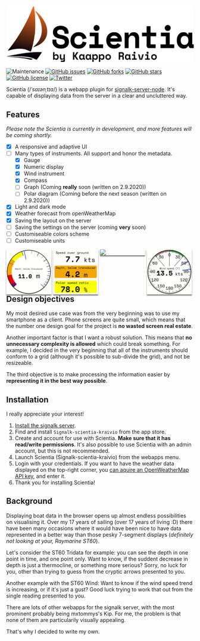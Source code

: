 ![Header](./src/assets/readme/header.png)

![Maintenance](https://img.shields.io/maintenance/yes/2020)
[![GitHub issues](https://img.shields.io/github/issues/KaappoRaivio/Scientia)](https://github.com/KaappoRaivio/Scientia/issues)
[![GitHub forks](https://img.shields.io/github/forks/KaappoRaivio/Scientia)](https://github.com/KaappoRaivio/Scientia/network)
[![GitHub stars](https://img.shields.io/github/stars/KaappoRaivio/Scientia)](https://github.com/KaappoRaivio/Scientia/stargazers)
[![GitHub license](https://img.shields.io/github/license/KaappoRaivio/Scientia)](https://github.com/KaappoRaivio/Scientia/blob/master/LICENSE.md)
[![Twitter](https://img.shields.io/twitter/url?style=social&url=https%3A%2F%2Fgithub.com%2FKaappoRaivio%2FScientia)](https://twitter.com/intent/tweet?text=Wow:&url=https%3A%2F%2Fgithub.com%2FKaappoRaivio%2FScientia)

Scientia (/*ˈsaɪənˌtɪa*/) is a webapp plugin for [signalk-server-node](https://github.com/SignalK/signalk-server). 
It's capable of displaying data from the server in a clear and uncluttered way. 

## Features
_Please note the Scientia is currently in development, and more features will be coming shortly._
- [x] A responsive and adaptive UI 
- [ ] Many types of instruments. All support and honor the metadata.
  - [x] Gauge
  - [x] Numeric display
  - [x] Wind instrument
  - [x] Compass
  - [ ] Graph (Coming **really** soon (written on 2.9.2020))
  - [ ] Polar diagram (Coming before the next season (written on 2.9.2020))
- [x] Light and dark mode
- [x] Weather forecast from openWeatherMap
- [x] Saving the layout on the server
- [ ] Saving the settings on the server (coming **very** soon)
- [ ] Customiseable colors scheme
- [ ] Customiseable units

<img src="./src/assets/readme/gauge1.gif" style="float: left; margin-right: 1%; box-shadow: 0 2.5px 2.5px gray" width="24%"/>
<img src="./src/assets/readme/numeric.gif" style="float: left; margin-right: 1%; box-shadow: 0px 2.5px 2.5px gray" width="24%"/>
<img src="./src/assets/readme/compass.gif" style="float: left; margin-right: 1%; box-shadow: 0px 2.5px 2.5px gray" width="24%"/>
<img src="./src/assets/readme/wind.gif" style="float: left; margin-right: 1%; box-shadow: 0px 2.5px 2.5px gray" width="24%"/>


## Design objectives
My most desired use case was from the very beginning was to use my smartphone as a client. 
Phone screens are quite small, which means that the number one design goal for the project 
is **no wasted screen real estate**.

Another important factor is that I want a robust solution. This means that **no unnecessary complexity is allowed** which could break something. For example, I decided in the very beginning that  all of the instruments should conform to a grid 
(although it's possible to sub-divide the grid), and not be resizeable.  

The third objective is to make processing the information easier by **representing it in the best way possible**.

## Installation
I really appreciate your interest!
1. [Install the signalk server](https://github.com/SignalK/signalk-server#installation).
2. Find and install `Signalk-scientia-kraivio` from the app store.
3. Create and account for use with Scientia. **Make sure that it has read/write permissions**. 
It's also possible to use Scientia with an admin account, but this is not recommended.
4. Launch Scientia (Signalk-scientia-kraivio) from the webapps menu.
5. Login with your credentials. 
If you want to have the weather data displayed on the top-right corner, you [can aquire an OpenWeatherMap API key](https://openweathermap.org/price#weather), and enter it.
6. Thank you for installing Scientia!

## Background 
Displaying boat data in the browser opens up almost endless possibilities on visualising it. 
Over my 17 years of sailing (over 17 years of living :D) there have been many occasions where it would have been nice to 
have data represented in a better way than those pesky 7-segment displays (*definitely not looking at your, 
Raymarine ST60*).

Let's consider the ST60 Tridata for example: you can see the depth in one point in time, and one point only. 
Want to know, if the suddent decrease in depth is just a thermocline, or something more serious? Sorry, 
no luck for you, other than trying to guess from the cryptic arrows presented to you.

Another example with the ST60 Wind: Want to know if the wind speed trend is increasing, or if it's just a gust? Good luck trying to work 
that out from the single reading presented to you.

There are lots of other webapps for the signalk server, with the most prominent probably being mxtommys's Kip. 
For me, the problem is that none of them are particularily visually appealing.

That's why I decided to write my own. 
